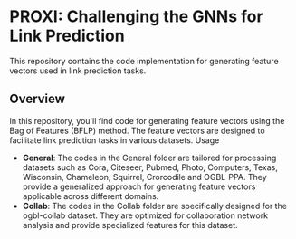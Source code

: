 # PROXI: Challenging the GNNs for Link Prediction

This repository contains the code implementation for generating feature vectors used in link prediction tasks.

## Overview

In this repository, you'll find code for generating feature vectors using the Bag of Features (BFLP) method. The feature vectors are designed to facilitate link prediction tasks in various datasets.
Usage

- **General**: The codes in the General folder are tailored for processing datasets such as Cora, Citeseer, Pubmed, Photo, Computers, Texas, Wisconsin, Chameleon, Squirrel, Crorcodile and OGBL-PPA. They provide a generalized approach for generating feature vectors applicable across different domains.
- **Collab**: The codes in the Collab folder are specifically designed for the ogbl-collab dataset. They are optimized for collaboration network analysis and provide specialized features for this dataset.
